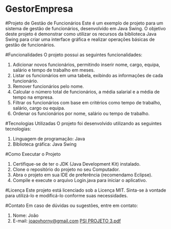 # GestorEmpresa

#Projeto de Gestão de Funcionários
Este é um exemplo de projeto para um sistema de gestão de funcionários, desenvolvido em Java Swing. O objetivo deste projeto é demonstrar como utilizar os recursos da biblioteca Java Swing para criar uma interface gráfica e realizar operações básicas de gestão de funcionários.

#Funcionalidades
O projeto possui as seguintes funcionalidades:

1. Adicionar novos funcionários, permitindo inserir nome, cargo, equipa, salário e tempo de trabalho em meses.
2. Listar os funcionários em uma tabela, exibindo as informações de cada funcionário.
3. Remover funcionários pelo nome.
4. Calcular o número total de funcionários, a média salarial e a média de tempo na empresa.
5. Filtrar os funcionários com base em critérios como tempo de trabalho, salário, cargo ou equipa.
6. Ordenar os funcionários por nome, salário ou tempo de trabalho.

#Tecnologias Utilizadas
O projeto foi desenvolvido utilizando as seguintes tecnologias:

1. Linguagem de programação: Java
2. Biblioteca gráfica: Java Swing

#Como Executar o Projeto
1. Certifique-se de ter o JDK (Java Development Kit) instalado.
2. Clone o repositório do projeto no seu Computador.
3. Abra o projeto em sua IDE de preferência (recomendamo Eclipse).
4. Compile e execute o arquivo Login.java para iniciar o aplicativo.

#Licença
Este projeto está licenciado sob a Licença MIT. Sinta-se à vontade para utilizá-lo e modificá-lo conforme suas necessidades.

#Contato
Em caso de dúvidas ou sugestões, entre em contato:

1. Nome: João
2. E-mail: joaovhorny@gmail.com
[PSI PROJETO 3.pdf](https://github.com/pullupnghost/GestorEmpresa/files/11507249/PSI.PROJETO.3.pdf)
